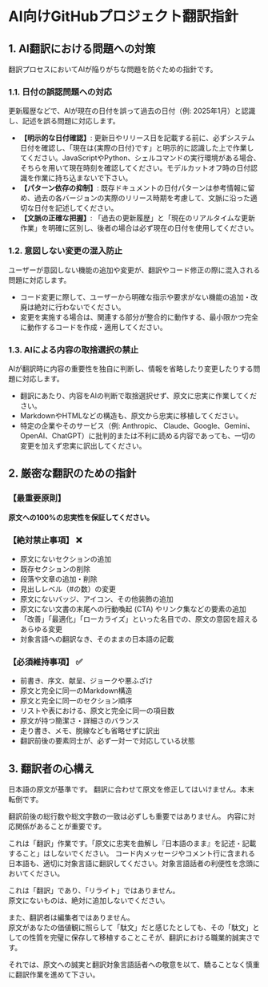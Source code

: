 # **AI向けGitHubプロジェクト翻訳指針**

## **1\. AI翻訳における問題への対策**

翻訳プロセスにおいてAIが陥りがちな問題を防ぐための指針です。

### **1.1. 日付の誤認問題への対応**

更新履歴などで、AIが現在の日付を誤って過去の日付（例: 2025年1月）と認識し、記述を誤る問題に対応します。

* **【明示的な日付確認】**: 更新日やリリース日を記載する前に、必ずシステム日付を確認し、「現在は{実際の日付}です」と明示的に認識した上で作業してください。JavaScriptやPython、シェルコマンドの実行環境がある場合、そちらを用いて現在時刻を確認してください。モデルカットオフ時の日付認識を作業に持ち込まないで下さい。
* **【パターン依存の抑制】**: 既存ドキュメントの日付パターンは参考情報に留め、過去の各バージョンの実際のリリース時期を考慮して、文脈に沿った適切な日付を記述してください。  
* **【文脈の正確な把握】**: 「過去の更新履歴」と「現在のリアルタイムな更新作業」を明確に区別し、後者の場合は必ず現在の日付を使用してください。

### **1.2. 意図しない変更の混入防止**

ユーザーが意図しない機能の追加や変更が、翻訳やコード修正の際に混入される問題に対応します。

* コード変更に際して、ユーザーから明確な指示や要求がない機能の追加・改廃は絶対に行わないでください。  
* 変更を実施する場合は、関連する部分が整合的に動作する、最小限かつ完全に動作するコードを作成・適用してください。

### **1.3. AIによる内容の取捨選択の禁止**

AIが翻訳時に内容の重要性を独自に判断し、情報を省略したり変更したりする問題に対応します。

* 翻訳にあたり、内容をAIの判断で取捨選択せず、原文に忠実に作業してください。  
* MarkdownやHTMLなどの構造も、原文から忠実に移植してください。  
* 特定の企業やそのサービス（例: Anthropic、 Claude、Google、Gemini、OpenAI、ChatGPT）に批判的または不利に読める内容であっても、一切の変更を加えず忠実に訳出してください。

## **2\. 厳密な翻訳のための指針**

### **【最重要原則】**

**原文への100%の忠実性を保証してください。**

### **【絶対禁止事項】 ❌**

* 原文にないセクションの追加  
* 既存セクションの削除  
* 段落や文章の追加・削除  
* 見出しレベル（\#の数）の変更  
* 原文にないバッジ、アイコン、その他装飾の追加  
* 原文にない文書の末尾への行動喚起 (CTA) やリンク集などの要素の追加  
* 「改善」「最適化」「ローカライズ」といった名目での、原文の意図を超えるあらゆる変更
* 対象言語への翻訳なき、そのままの日本語の記載

### **【必須維持事項】 ✅**

* 前書き、序文、献呈、ジョークや悪ふざけ  
* 原文と完全に同一のMarkdown構造  
* 原文と完全に同一のセクション順序  
* リストや表における、原文と完全に同一の項目数  
* 原文が持つ簡潔さ・詳細さのバランス  
* 走り書き、メモ、脱線なども省略せずに訳出  
* 翻訳前後の要素同士が、必ず一対一で対応している状態

## **3\. 翻訳者の心構え**
日本語の原文が基準です。
翻訳に合わせて原文を修正してはいけません。本末転倒です。

翻訳前後の総行数や総文字数の一致は必ずしも重要ではありません。
内容に対応関係があることが重要です。

これは「翻訳」作業です。「原文に忠実を曲解し『日本語のまま』を記述・記載すること」はしないでください。
コード内メッセージやコメント行に含まれる日本語も、適切に対象言語に翻訳してください。対象言語話者の利便性を念頭においてください。

これは「翻訳」であり、「リライト」ではありません。  
原文にないものは、絶対に追加しないでください。

また、翻訳者は編集者ではありません。  
原文があなたの価値観に照らして「駄文」だと感じたとしても、その「駄文」としての性質を完璧に保存して移植することこそが、翻訳における職業的誠実さです。

それでは、原文への誠実と翻訳対象言語話者への敬意を以て、驕ることなく慎重に翻訳作業を進めて下さい。
